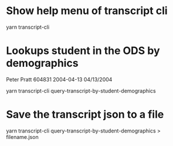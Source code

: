 # Show help menu of transcript cli
yarn transcript-cli

# Lookups student in the ODS by demographics

Peter
Pratt
604831
2004-04-13
04/13/2004

yarn transcript-cli query-transcript-by-student-demographics <firstName> <lastName> <dateOfBirth>

# Save the transcript json to a file
yarn transcript-cli query-transcript-by-student-demographics <firstName> <lastName> <dateOfBirth> > filename.json